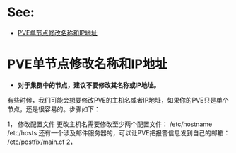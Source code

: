 # See:
- [PVE单节点修改名称和IP地址](https://cloud.tencent.com/developer/article/2007992)

# PVE单节点修改名称和IP地址
- **对于集群中的节点，建议不要修改其名称或IP地址。**

有些时候，我们可能会想要修改PVE的主机名或者IP地址，如果你的PVE只是单个节点，还是很容易的。步骤如下：

  1，   修改配置文件
    更改主机名需要修改至少两个配置文件：
    /etc/hostname
    /etc/hosts
    还有一个涉及邮件服务器的，可以让PVE把报警信息发到自己的邮箱：
    /etc/postfix/main.cf
2，
